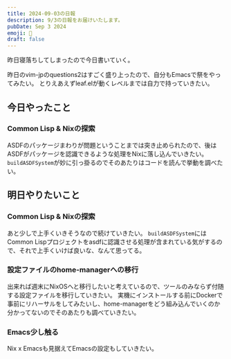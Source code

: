 ```yaml
---
title: 2024-09-03の日報
description: 9/3の日報をお届けいたします。
pubDate: Sep 3 2024
emoji: 🦊
draft: false
---
```


昨日寝落ちしてしまったので今日書いていく。

昨日のvim-jpのquestions2はすごく盛り上ったので、自分もEmacsで祭をやってみたい。
とりえあえずleaf.elが動くレベルまでは自力で持っていきたい。

## 今日やったこと

### Common Lisp & Nixの探索

ASDFのパッケージまわりが問題ということまでは突き止められたので、後はASDFがパッケージを認識できるような処理をNixに落し込んでいきたい。
`buildASDFSystem`が妙に引っ掛るのでそのあたりはコードを読んで挙動を調べたい。

## 明日やりたいこと

### Common Lisp & Nixの探索

あと少しで上手くいきそうなので続けていきたい。 `buildASDFSystem`にはCommon
Lispプロジェクトをasdfに認識させる処理が含まれている気がするので、それで上手くいけば良いな、なんて思ってる。

### 設定ファイルのhome-managerへの移行

出来れば週末にNixOSへと移行したいと考えているので、ツールのみならず付随する設定ファイルを移行していきたい。
実機にインストールする前にDockerで事前にリハーサルをしてみたいし、home-managerをどう組み込んでいくのか分かってないのでそのあたりも調べていきたい。

### Emacs少し触る

Nix x Emacsも見据えてEmacsの設定もしていきたい。
